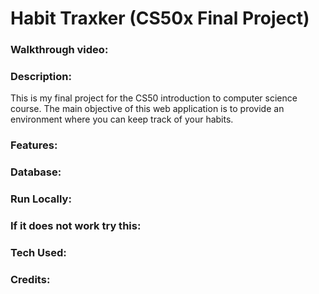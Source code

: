# Habit Traxker (CS50x Final Project)

### Walkthrough video: 

### Description:

This is my final project for the CS50 introduction to computer science course. The main objective of this web application is to provide an environment where you can keep track of your habits. 

### Features:

### Database:

### Run Locally:

### If it does not work try this:

### Tech Used:

### Credits:



